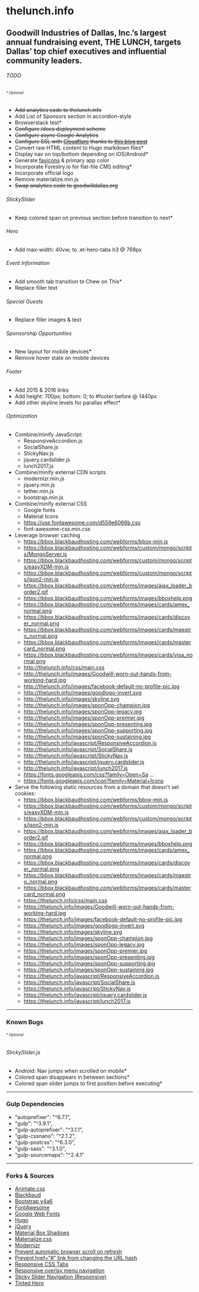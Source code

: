 # thelunch.info
## Goodwill Industries of Dallas, Inc.’s largest annual fundraising event, THE LUNCH, targets Dallas’ top chief executives and influential community leaders.

###### TODO
###### <sub><sup>* Optional</sup></sub>
- ~~Add analytics code to thelunch.info~~
- Add List of Sponsors section in accordion-style
- Browserstack test*
- ~~Configure /docs deployment scheme~~
- ~~Configure async Google Analytics~~
- ~~Configure SSL with [Cloudflare](https://www.cloudflare.com/a/overview/thelunch.info) thanks to [this blog post](https://hackernoon.com/set-up-ssl-on-github-pages-with-custom-domains-for-free-a576bdf51bc#.jll758tvu)~~
- Convert raw HTML content to Hugo markdown files*
- Display nav on top/bottom depending on iOS/Android*
- Generate [favicons](http://realfavicongenerator.net/) & primary app color
- Incorporate Forestry.io for flat-file CMS editing*
- Incorporate official logo
- Remove materialize.min.js
- ~~Swap analytics code to goodwilldallas.org~~

###### StickySlider
- Keep colored span on previous section before transition to next*

###### Hero
- Add max-width: 40vw; to .et-hero-tabs h3 @ 768px

###### Event Information
- Add smooth tab transition to Chew on This*
- Replace filler text

###### Special Guests
- Replace filler images & text

###### Sponsorship Opportunities
- New layout for mobile devices*
- Remove hover state on mobile devices

###### Footer
- Add 2015 & 2016 links
- Add height: 700px; bottom: 0; to #footer:before @ 1440px
- Add other skyline levels for parallax effect*

###### Optimization
- Combine/minify JavaScript:
  - ResponsiveAccordion.js
  - SocialShare.js
  - StickyNav.js
  - jquery.cardslider.js
  - lunch2017.js
- Combine/minify external CDN scripts
  - modernizr.min.js
  - jquery.min.js
  - tether.min.js
  - bootstrap.min.js
- Combine/minify external CSS
  - Google fonts
  - Material Icons
  -  https://use.fontawesome.com/d559e6066b.css
  - font-awesome-css.min.css
- Leverage browser caching
  -  https://bbox.blackbaudhosting.com/webforms/bbox-min.js
  - https://bbox.blackbaudhosting.com/webforms/custom/mongo/scripts/MongoServer.js
  - https://bbox.blackbaudhosting.com/webforms/custom/mongo/scripts/easyXDM-min.js
  - https://bbox.blackbaudhosting.com/webforms/custom/mongo/scripts/json2-min.js
  - https://bbox.blackbaudhosting.com/webforms/images/ajax_loader_border2.gif
  - https://bbox.blackbaudhosting.com/webforms/images/bboxhelp.png
  - https://bbox.blackbaudhosting.com/webforms/images/cards/amex_normal.png
  - https://bbox.blackbaudhosting.com/webforms/images/cards/discover_normal.png
  - https://bbox.blackbaudhosting.com/webforms/images/cards/maestro_normal.png
  - https://bbox.blackbaudhosting.com/webforms/images/cards/mastercard_normal.png
  - https://bbox.blackbaudhosting.com/webforms/images/cards/visa_normal.png
  - http://thelunch.info/css/main.css
  - http://thelunch.info/images/Goodwill-worn-out-hands-from-working-hard.jpg
  - http://thelunch.info/images/facebook-default-no-profile-pic.jpg
  - http://thelunch.info/images/goodlogo-invert.svg
  - http://thelunch.info/images/skyline.svg
  - http://thelunch.info/images/sponOpp-champion.jpg
  - http://thelunch.info/images/sponOpp-legacy.jpg
  - http://thelunch.info/images/sponOpp-premier.jpg
  - http://thelunch.info/images/sponOpp-presenting.jpg
  - http://thelunch.info/images/sponOpp-supporting.jpg
  - http://thelunch.info/images/sponOpp-sustaining.jpg
  - http://thelunch.info/javascript/ResponsiveAccordion.js
  - http://thelunch.info/javascript/SocialShare.js
  - http://thelunch.info/javascript/StickyNav.js
  - http://thelunch.info/javascript/jquery.cardslider.js
  - http://thelunch.info/javascript/lunch2017.js
  - https://fonts.googleapis.com/css?family=Open+Sa ...
  - https://fonts.googleapis.com/icon?family=Material+Icons
- Serve the following static resources from a domain that doesn't set cookies:
  - https://bbox.blackbaudhosting.com/webforms/bbox-min.js
  - https://bbox.blackbaudhosting.com/webforms/custom/mongo/scripts/easyXDM-min.js
  - https://bbox.blackbaudhosting.com/webforms/custom/mongo/scripts/json2-min.js
  - https://bbox.blackbaudhosting.com/webforms/images/ajax_loader_border2.gif
  - https://bbox.blackbaudhosting.com/webforms/images/bboxhelp.png
  - https://bbox.blackbaudhosting.com/webforms/images/cards/amex_normal.png
  - https://bbox.blackbaudhosting.com/webforms/images/cards/discover_normal.png
  - https://bbox.blackbaudhosting.com/webforms/images/cards/maestro_normal.png
  - https://bbox.blackbaudhosting.com/webforms/images/cards/mastercard_normal.png
  - https://thelunch.info/css/main.css
  - https://thelunch.info/images/Goodwill-worn-out-hands-from-working-hard.jpg
  - https://thelunch.info/images/facebook-default-no-profile-pic.jpg
  - https://thelunch.info/images/goodlogo-invert.svg
  - https://thelunch.info/images/skyline.svg
  - https://thelunch.info/images/sponOpp-champion.jpg
  - https://thelunch.info/images/sponOpp-legacy.jpg
  - https://thelunch.info/images/sponOpp-premier.jpg
  - https://thelunch.info/images/sponOpp-presenting.jpg
  - https://thelunch.info/images/sponOpp-supporting.jpg
  - https://thelunch.info/images/sponOpp-sustaining.jpg
  - https://thelunch.info/javascript/ResponsiveAccordion.js
  - https://thelunch.info/javascript/SocialShare.js
  - https://thelunch.info/javascript/StickyNav.js
  - https://thelunch.info/javascript/jquery.cardslider.js
  - https://thelunch.info/javascript/lunch2017.js

---

### Known Bugs
###### <sub><sup>* Optional</sup></sub>
###### StickySlider.js
- Android: Nav jumps when scrolled on mobile*
- Colored span disappears in between sections*
- Colored span slider jumps to first position before executing*

---

### Gulp Dependencies
- "autoprefixer": "^6.7.1",
- "gulp": "^3.9.1",
- "gulp-autoprefixer": "^3.1.1",
- "gulp-cssnano": "^2.1.2",
- "gulp-postcss": "^6.3.0",
- "gulp-sass": "^3.1.0",
- "gulp-sourcemaps": "^2.4.1"

---

### Forks & Sources
- [Animate.css](https://github.com/daneden/animate.css)
- [Blackbaud](https://www.blackbaud.com/)
- [Bootstrap v4a6](https://v4-alpha.getbootstrap.com/)
- [FontAwesome](fontawesome.io)
- [Google Web Fonts](https://fonts.google.com/)
- [Hugo](gohugo.io)
- [jQuery](jquery.com)
- [Material Box Shadows](https://codepen.io/sdthornton/pen/wBZdXq)
- [Materialize.css](materializecss.com)
- [Modernizr](https://modernizr.com/)
- [Prevent automatic browser scroll on refresh](http://stackoverflow.com/questions/7035331/prevent-automatic-browser-scroll-on-refresh/18633915#18633915)
- [Prevent href=“#” link from changing the URL hash](http://stackoverflow.com/questions/20215248/prevent-href-link-from-changing-the-url-hash)
- [Responsive CSS Tabs](http://codepen.io/oknoblich/pen/tfjFl)
- [Responsive overlay menu navigation](http://codepen.io/riogrande/pen/gbXxdx)
- [Sticky Slider Navigation (Responsive)](http://codepen.io/ettrics/pen/WRbGRN)
- [Tinted Hero](http://codepen.io/luishj/pen/Exfyh)
